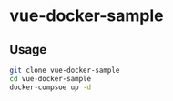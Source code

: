 # vue-docker-sample

## Usage

```bash
git clone vue-docker-sample
cd vue-docker-sample
docker-compsoe up -d
```
